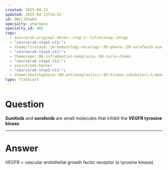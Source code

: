```yaml
---
created: 2025-04-13
updated: 2025-04-13T10:53
id: DWz(JXSwkS
specialty: pharmaco
specialty_id: 482
tags:
  - source/ak-original-decks::step-1::lolnotacop::drugs
  - "source/ak-step1-v11:": 
  - theme/firstaid::10-hematology-oncology::05-pharm::20-sorafenib-sunitinib
  - "source/ak-step1-v11:": 
  - theme/ome::06-inflammation-neoplasia::08-cycle-chemo
  - "source/ak-step1-v11:": 
  - source/ome-banner
  - "source/ak-step1-v11:": 
  - theme/sketchypharm::08-antineoplastics::03-kinase-inhibitors-&-monoclonal-antibodies::01-imatinib,-erlotinib,-sorafenib,-sunitinib,-vemurafenib"
type: flashcard
---
```


# Question
**Sunitinib** and **sorafenib** are small molecules that inhibit the **VEGFR tyrosine kinase**

---

# Answer
VEGFR = vascular endothelial growth factor receptor (a tyrosine kinase)